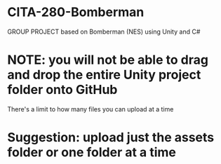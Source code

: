 # CITA-280-Bomberman
GROUP PROJECT based on Bomberman (NES) using Unity and C#

# NOTE: you will not be able to drag and drop the entire Unity project folder onto GitHub
There's a limit to how many files you can upload at a time 
# Suggestion: upload just the assets folder or one folder at a time
